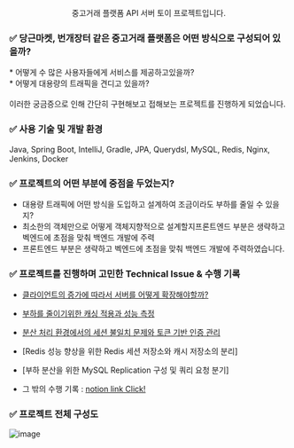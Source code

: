 <p align="center">중고거래 플랫폼 API 서버 토이 프로젝트입니다.</p>

### ✅ <span>당근마켓</span>, <span>번개장터</span> 같은 중고거래 플랫폼은 어떤 방식으로 구성되어 있을까?
<p>
* 어떻게 수 많은 사용자들에게 서비스를 제공하고있을까? <br>
* 어떻게 대용량의 트래픽을 견디고 있을까? 
  <br>
  <br>
  이러한 궁금증으로 인해 간단히 구현해보고 접해보는 프로젝트를 진행하게 되었습니다.<p>

### ✅ 사용 기술 및 개발 환경

Java, Spring Boot, IntelliJ, Gradle, JPA, Querydsl, MySQL, Redis, Nginx, Jenkins, Docker

### ✅ 프로젝트의 어떤 부분에 중점을 두었는지?

* 대용량 트래픽에 어떤 방식을 도입하고 설계하여 조금이라도 부하를 줄일 수 있을지?
* 최소한의 객체만으로 어떻게 객체지향적으로 설계할지프론트엔드 부분은 생략하고 벡엔드에 초점을 맞춰 백엔드 개발에 주력
* 프론트엔드 부분은 생략하고 벡엔드에 초점을 맞춰 백엔드 개발에 주력하였습니다.

### ✅ 프로젝트를 진행하며 고민한 Technical Issue & 수행 기록

* [클라이언트의 증가에 따라서 서버를 어떻게 확장해야할까?](https://fluorescent-sceptre-6b9.notion.site/626c4d1235184c1c83913a6cca1ad819)
* [부하를 줄이기위한 캐싱 적용과 성능 측정](https://fluorescent-sceptre-6b9.notion.site/e5e730e11a4e4c40a1f1b2569c950ac4)
* [분산 처리 환경에서의 세션 불일치 문제와 토큰 기반 인증 관리](https://fluorescent-sceptre-6b9.notion.site/b0ca0b7162b748ebb5116f3193a28a27)
* [Redis 성능 향상을 위한 Redis 세션 저장소와 캐시 저장소의 분리]
* [부하 분산을 위한 MySQL Replication 구성 및 쿼리 요청 분기]


* 그 밖의 수행 기록 : [notion link Click!](https://fluorescent-sceptre-6b9.notion.site/b0cf9a22d63541ea930d7b20b51d2b57)

### ✅ 프로젝트 전체 구성도
![image](https://github.com/user-attachments/assets/6955635b-d00a-44b5-aae7-6fe8a93cd2c4)

